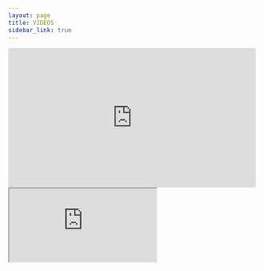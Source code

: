 ```yaml
---
layout: page
title: VIDEOS
sidebar_link: true
---
```



<div style="padding:56.25% 0 0 0;position:relative;"><iframe src="https://player.vimeo.com/video/193272107?title=0&byline=0&portrait=0" style="position:absolute;top:0;left:0;width:100%;height:100%;" frameborder="0" webkitallowfullscreen mozallowfullscreen allowfullscreen></iframe></div>


<div class="embed-responsive embed-responsive-16by9">
  <iframe class="embed-responsive-item" src="https://player.vimeo.com/video/193272107?title=0&byline=0&portrait=0"></iframe>
</div>


<!--
<section class="gallery">
	<div class="embed-responsive embed-responsive-16by9 gallery-video">
		<iframe class="embed-responsive-item" src="https://player.vimeo.com/video/193272107?color=ffffff&title=0&byline=0&portrait=0" frameborder="0" webkitallowfullscreen mozallowfullscreen allowfullscreen></iframe>
	</div>
</section>
-->